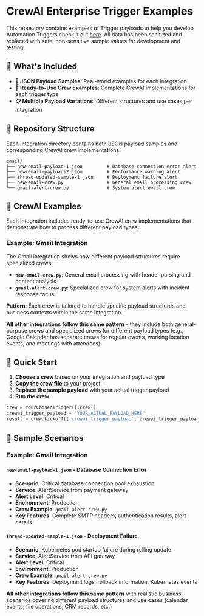# CrewAI Enterprise Trigger Examples

This repository contains examples of Trigger payloads to help you develop Automation Triggers check it out [here](https://docs.crewai.com/en/enterprise/guides/automation-triggers). All data has been sanitized and replaced with safe, non-sensitive sample values for development and testing.

## 🚀 What's Included

- **📄 JSON Payload Samples**: Real-world examples for each integration
- **🤖 Ready-to-Use Crew Examples**: Complete CrewAI implementations for each trigger type
- **📋 Multiple Payload Variations**: Different structures and use cases per integration

## 📁 Repository Structure

Each integration directory contains both JSON payload samples and corresponding CrewAI crew implementations:

```
gmail/
├── new-email-payload-1.json         # Database connection error alert
├── new-email-payload-2.json         # Performance warning alert
├── thread-updated-sample-1.json     # Deployment failure alert
├── new-email-crew.py                # General email processing crew
└── gmail-alert-crew.py              # System alert email crew
```

## 🤖 CrewAI Examples

Each integration includes ready-to-use CrewAI crew implementations that demonstrate how to process different payload types.

### Example: Gmail Integration

The Gmail integration shows how different payload structures require specialized crews:

- **`new-email-crew.py`**: General email processing with header parsing and content analysis
- **`gmail-alert-crew.py`**: Specialized crew for system alerts with incident response focus

**Pattern**: Each crew is tailored to handle specific payload structures and business contexts within the same integration.

**All other integrations follow this same pattern** - they include both general-purpose crews and specialized crews for different payload types (e.g., Google Calendar has separate crews for regular events, working location events, and meetings with attendees).

## 🚀 Quick Start

1. **Choose a crew** based on your integration and payload type
2. **Copy the crew file** to your project
3. **Replace the sample payload** with your actual trigger payload
4. **Run the crew**:

```python
crew = YourChosenTrigger().crew()
crewai_trigger_payload = "YOUR_ACTUAL_PAYLOAD_HERE"
result = crew.kickoff({'crewai_trigger_payload': crewai_trigger_payload})
```

## 📧 Sample Scenarios

### Example: Gmail Integration

#### `new-email-payload-1.json` - Database Connection Error
- **Scenario**: Critical database connection pool exhaustion
- **Service**: AlertService from payment gateway
- **Alert Level**: Critical
- **Environment**: Production
- **Crew Example**: `gmail-alert-crew.py`
- **Key Features**: Complete SMTP headers, authentication results, alert details

#### `thread-updated-sample-1.json` - Deployment Failure
- **Scenario**: Kubernetes pod startup failure during rolling update
- **Service**: AlertService from API gateway
- **Alert Level**: Critical
- **Environment**: Production
- **Crew Example**: `gmail-alert-crew.py`
- **Key Features**: Deployment logs, rollback information, Kubernetes events

**All other integrations follow this same pattern** with realistic business scenarios covering different payload structures and use cases (calendar events, file operations, CRM records, etc.)
